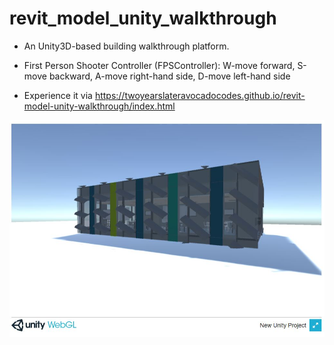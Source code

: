 # revit_model_unity_walkthrough

+ An Unity3D-based building walkthrough platform.

+ First Person Shooter Controller (FPSController): W-move forward, S-move backward, A-move right-hand side, D-move left-hand side

+ Experience it via https://twoyearslateravocadocodes.github.io/revit-model-unity-walkthrough/index.html 

![](https://raw.githubusercontent.com/twoyearslateravocadocodes/revit-model-unity-walkthrough/master/2.JPG)
